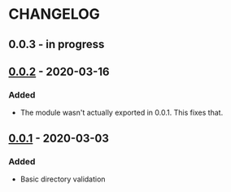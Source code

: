 # CHANGELOG

## 0.0.3 - in progress

## [0.0.2](https://pypi.org/project/directory-schema/0.0.1/) - 2020-03-16
### Added
- The module wasn't actually exported in 0.0.1. This fixes that.

## [0.0.1](https://pypi.org/project/directory-schema/0.0.1/) - 2020-03-03
### Added
- Basic directory validation
